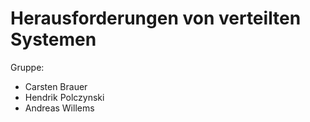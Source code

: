 # Herausforderungen von verteilten Systemen

Gruppe:
- Carsten Brauer
- Hendrik Polczynski
- Andreas Willems
